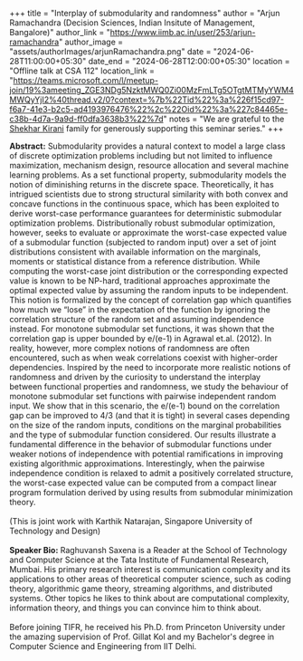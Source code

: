 +++
title = "Interplay of submodularity and randomness"
author = "Arjun Ramachandra (Decision Sciences, Indian Insitute of Management, Bangalore)"
author_link = "https://www.iimb.ac.in/user/253/arjun-ramachandra"
author_image = "assets/authorImages/arjunRamachandra.png"
date = "2024-06-28T11:00:00+05:30"
date_end = "2024-06-28T12:00:00+05:30"
location = "Offline talk at CSA 112"
location_link = "https://teams.microsoft.com/l/meetup-join/19%3ameeting_ZGE3NDg5NzktMWQ0Zi00MzFmLTg5OTgtMTMyYWM4MWQyYjI2%40thread.v2/0?context=%7b%22Tid%22%3a%226f15cd97-f6a7-41e3-b2c5-ad4193976476%22%2c%22Oid%22%3a%227c84465e-c38b-4d7a-9a9d-ff0dfa3638b3%22%7d"
notes = "We are grateful to the <a href = "https://www.accel.com/people/shekhar-kirani" target= "_blank">Shekhar Kirani</a> family for generously supporting this seminar series."
+++

<b>Abstract:</b>
Submodularity provides a natural context to model a large class of discrete optimization problems including but not
limited to influence maximization, mechanism design, resource allocation and several machine learning problems. As a set
functional property, submodularity models the notion of diminishing returns in the discrete space. Theoretically, it has
intrigued scientists due to strong structural similarity with both convex and concave functions in the continuous space,
which has been exploited to derive worst-case performance guarantees for deterministic submodular optimization problems.
Distributionally robust submodular optimization, however, seeks to evaluate or approximate the worst-case expected value
of a submodular function (subjected to random input) over a set of joint distributions consistent with available
information on the marginals, moments or statistical distance from a reference distribution. While computing the
worst-case joint distribution or the corresponding expected value is known to be NP-hard, traditional approaches
approximate the optimal expected value by assuming the random inputs to be independent. This notion is formalized by the
concept of correlation gap which quantifies how much we “lose” in the expectation of the function by ignoring the
correlation structure of the random set and assuming independence instead. For monotone submodular set functions, it was
shown that the correlation gap is upper bounded by e/(e-1) in Agrawal et.al. (2012). In reality, however, more complex
notions of randomness are often encountered, such as when weak correlations coexist with higher-order dependencies.
Inspired by the need to incorporate more realistic notions of randomness and driven by the curiosity to understand the
interplay between functional properties and randomness, we study the behaviour of monotone submodular set functions with
pairwise independent random input. We show that in this scenario, the e/(e-1) bound on the correlation gap can be
improved to 4/3 (and that it is tight) in several cases depending on the size of the random inputs, conditions on the
marginal probabilities and the type of submodular function considered. Our results illustrate a fundamental difference
in the behavior of submodular functions under weaker notions of independence with potential ramifications in improving
existing algorithmic approximations. Interestingly, when the pairwise independence condition is relaxed to admit a
positively correlated structure, the worst-case expected value can be computed from a compact linear program formulation
derived by using results from submodular minimization theory.
<br><br>
(This is joint work with Karthik Natarajan, Singapore University of Technology and Design)
<br><br>
<b>Speaker Bio:</b>
Raghuvansh Saxena is a Reader at the School of Technology and Computer Science at the
Tata Institute of Fundamental Research, Mumbai. His primary research
interest is communication complexity and its applications to other
areas of theoretical computer science, such as coding theory,
algorithmic game theory, streaming algorithms, and distributed
systems. Other topics he likes to think about are computational
complexity, information theory, and things you can convince him to
think about.
<br><br>
Before joining TIFR, he received his Ph.D. from Princeton University
under the amazing supervision of Prof. Gillat Kol and my Bachelor's
degree in Computer Science and Engineering from IIT Delhi.